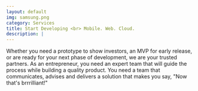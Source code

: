 ```yaml
---
layout: default
img: samsung.png
category: Services
title: Start Developing <br> Mobile. Web. Cloud.
description: |
---
```

  Whether you need a prototype to show investors, an MVP for early release, or are ready for your next phase of development, we are your trusted partners. As an entrepreneur, you need an expert team that will guide the process while building a quality product. You need a team that communicates, advises and delivers a solution that makes you say, "Now that's brrrilliant!"
